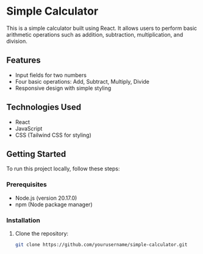 # Simple Calculator

This is a simple calculator built using React. It allows users to perform basic arithmetic operations such as addition, subtraction, multiplication, and division.

## Features

- Input fields for two numbers
- Four basic operations: Add, Subtract, Multiply, Divide
- Responsive design with simple styling

## Technologies Used

- React
- JavaScript
- CSS (Tailwind CSS for styling)

## Getting Started

To run this project locally, follow these steps:

### Prerequisites

- Node.js (version 20.17.0)
- npm (Node package manager)

### Installation

1. Clone the repository:

   ```bash
   git clone https://github.com/yourusername/simple-calculator.git
